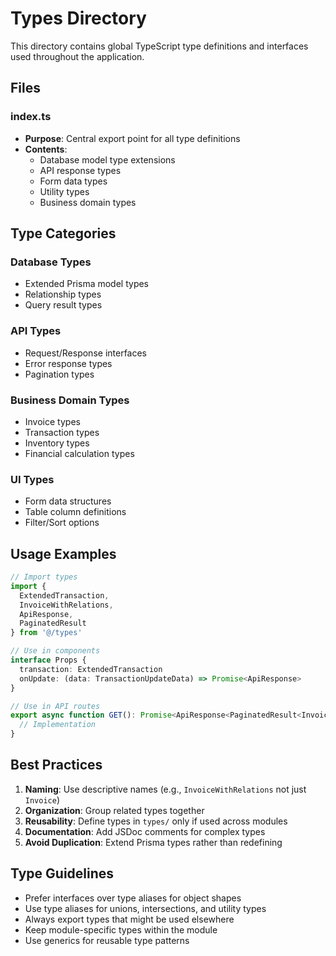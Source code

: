 # Types Directory

This directory contains global TypeScript type definitions and interfaces used throughout the application.

## Files

### index.ts
- **Purpose**: Central export point for all type definitions
- **Contents**: 
  - Database model type extensions
  - API response types
  - Form data types
  - Utility types
  - Business domain types

## Type Categories

### Database Types
- Extended Prisma model types
- Relationship types
- Query result types

### API Types
- Request/Response interfaces
- Error response types
- Pagination types

### Business Domain Types
- Invoice types
- Transaction types
- Inventory types
- Financial calculation types

### UI Types
- Form data structures
- Table column definitions
- Filter/Sort options

## Usage Examples

```typescript
// Import types
import { 
  ExtendedTransaction,
  InvoiceWithRelations,
  ApiResponse,
  PaginatedResult 
} from '@/types'

// Use in components
interface Props {
  transaction: ExtendedTransaction
  onUpdate: (data: TransactionUpdateData) => Promise<ApiResponse>
}

// Use in API routes
export async function GET(): Promise<ApiResponse<PaginatedResult<Invoice>>> {
  // Implementation
}
```

## Best Practices

1. **Naming**: Use descriptive names (e.g., `InvoiceWithRelations` not just `Invoice`)
2. **Organization**: Group related types together
3. **Reusability**: Define types in `types/` only if used across modules
4. **Documentation**: Add JSDoc comments for complex types
5. **Avoid Duplication**: Extend Prisma types rather than redefining

## Type Guidelines

- Prefer interfaces over type aliases for object shapes
- Use type aliases for unions, intersections, and utility types
- Always export types that might be used elsewhere
- Keep module-specific types within the module
- Use generics for reusable type patterns